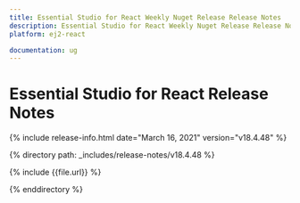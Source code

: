 ```yaml
---
title: Essential Studio for React Weekly Nuget Release Release Notes  
description: Essential Studio for React Weekly Nuget Release Release Notes  
platform: ej2-react

documentation: ug
---
```


# Essential Studio for  React  Release Notes  

{% include release-info.html date="March 16, 2021"   version="v18.4.48"  %} 

{% directory path: _includes/release-notes/v18.4.48 %}

{% include {{file.url}} %}

{% enddirectory %}
